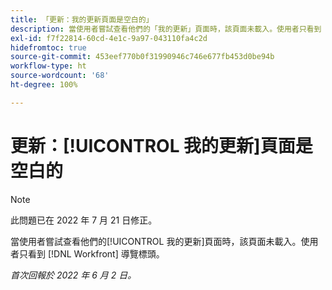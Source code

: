 ```yaml
---
title: 「更新：我的更新頁面是空白的」
description: 當使用者嘗試查看他們的「我的更新」頁面時，該頁面未載入。使用者只看到  [!DNL Workfront]  導覽標頭。
exl-id: f7f22814-60cd-4e1c-9a97-043110fa4c2d
hidefromtoc: true
source-git-commit: 453eef770b0f31990946c746e677fb453d0be94b
workflow-type: ht
source-wordcount: '68'
ht-degree: 100%

---
```


# 更新：[!UICONTROL 我的更新]頁面是空白的

>[!NOTE]
>
>此問題已在 2022 年 7 月 21 日修正。

當使用者嘗試查看他們的[!UICONTROL 我的更新]頁面時，該頁面未載入。使用者只看到 [!DNL Workfront] 導覽標頭。

_首次回報於 2022 年 6 月 2 日。_
